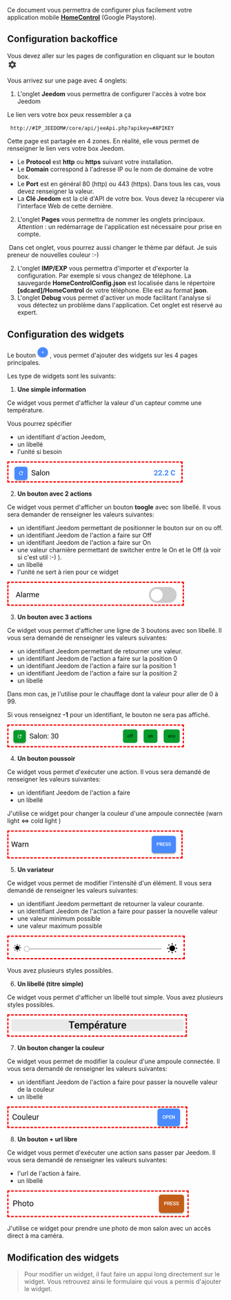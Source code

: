  Ce document vous permettra de configurer plus facilement votre application mobile **[HomeControl](https://play.google.com/store/apps/details?id=fr.touin.thierry.homecontrol&hl=fr)** (Google Playstore).

## Configuration backoffice
Vous devez aller sur les pages de configuration en cliquant sur le bouton <img src="./images/roueDents.png" style="zoom:30%;" />

Vous arrivez sur une page avec 4 onglets:

1. L'onglet **Jeedom** vous permettra de configurer l'accès à votre box Jeedom

Le lien vers votre box peux ressembler a ça
```
 http://#IP_JEEDOM#/core/api/jeeApi.php?apikey=#APIKEY
```
Cette page est partagée en 4 zones. En réalité, elle vous permet de renseigner le lien vers votre box Jeedom.
- Le **Protocol** est **http** ou **https** suivant votre installation.
- Le **Domain** correspond à l'adresse IP ou le nom de domaine de votre box.
- Le **Port** est en général 80 (http) ou 443 (https). Dans tous les cas, vous devez renseigner la valeur.
- La **Clé Jeedom** est la clé d'API de votre box. Vous devez la récuperer via l'interface Web de cette dernière. 


2. L'onglet **Pages** vous permettra de nommer les onglets principaux. 
*Attention* : un redémarrage de l'application est nécessaire pour prise en compte.

​     Dans cet onglet, vous pourrez aussi changer le thème par défaut. Je suis preneur de nouvelles couleur :-)


2. L'onglet **IMP/EXP** vous permettra d'importer et d'exporter la configuration. Par exemple si vous changez de téléphone. 
    La sauvegarde **HomeControlConfig.json** est localisée dans le répertoire **[sdcard]/HomeControl** de votre téléphone. Elle est au format **json**. 
3. L'onglet **Debug** vous permet d'activer un mode facilitant l'analyse si vous détectez un problème dans l'application. Cet onglet est réservé au expert.



## Configuration des widgets

Le bouton <img src="./images/plus.png" style="zoom:20%;" /> , vous permet d'ajouter des widgets sur les 4 pages principales.

Les type de widgets sont les suivants:

1. **Une simple information**

Ce widget vous permet d'afficher la valeur d'un capteur comme une température.

Vous pourrez spécifier 

- un identifiant d'action Jeedom, 
- un libellé
- l'unité si besoin

<img src="./images/widget_infosimple.png" style="border: dashed red;zoom:50%;" />

2. **Un bouton avec 2 actions**

Ce widget vous permet d'afficher un bouton **toogle** avec son libellé. Il vous sera demander de renseigner les valeurs suivantes:

- un identifiant Jeedom permettant de positionner le bouton sur on ou off.
- un identifiant Jeedom de l'action a faire sur Off
- un identifiant Jeedom de l'action a faire sur On
- une valeur charnière permettant de switcher entre le On et le Off (à voir si c'est util :-) ).
- un libellé
- l'unité ne sert à rien pour ce widget

<img src="./images/widget_2actions.png" style="border: dashed red;zoom:50%;" />

3. **Un bouton avec 3 actions**

Ce widget vous permet d'afficher une ligne de 3 boutons avec son libellé. Il vous sera demandé de renseigner les valeurs suivantes:

- un identifiant Jeedom permettant de retourner une valeur.
- un identifiant Jeedom de l'action a faire sur la position 0
- un identifiant Jeedom de l'action a faire sur la position 1
- un identifiant Jeedom de l'action a faire sur la position 2
- un libellé

Dans mon cas, je l'utilise pour le chauffage dont la valeur pour aller de 0 à 99.

Si vous renseignez **-1** pour un identifiant, le bouton ne sera pas affiché. 

<img src="./images/widget_3actions.png" style="border: dashed red;zoom:48%;" />

4. **Un bouton poussoir**

Ce widget vous permet d'exécuter une action. Il vous sera demandé de renseigner les valeurs suivantes:

- un identifiant Jeedom de l'action a faire 
- un libellé

J'utilise ce widget pour changer la couleur d'une ampoule connectée (warn light <=> cold light )

<img src="./images/widget_poussoir.png" style="border: dashed red;zoom:52%;" />

5. **Un variateur**

Ce widget vous permet de modifier l'intensité d'un élément. Il vous sera demandé de renseigner les valeurs suivantes:

- un identifiant Jeedom permettant de retourner la valeur courante.
- un identifiant Jeedom de l'action a faire pour passer la nouvelle valeur
- une valeur minimum possible
- une valeur maximum possible

<img src="./images/widget_variateur.png" style="border: dashed red;zoom:52%;" />

Vous avez plusieurs styles possibles.

6. **Un libellé (titre simple)**

Ce widget vous permet d'afficher un libellé tout simple. Vous avez plusieurs styles possibles.

<img src="./images/widget_label.png" style="border: dashed red;zoom:49%;" />

7. **Un bouton changer la couleur**

Ce widget vous permet de modifier la couleur d'une ampoule connectée. Il vous sera demandé de renseigner les valeurs suivantes:

- un identifiant Jeedom de l'action a faire pour passer la nouvelle valeur de la couleur
- un libellé

<img src="./images/widget_couleur.png" style="border: dashed red;zoom:53%;" />

8. **Un bouton + url libre**

Ce widget vous permet d'exécuter une action sans passer par Jeedom. Il vous sera demandé de renseigner les valeurs suivantes:

- l'url de l'action à faire.
- un libellé

<img src="./images/widget_url_libre.png" style="border: dashed red;zoom:54%;" />

J'utilise ce widget pour prendre une photo de mon salon avec un accès direct à ma caméra.


## Modification des widgets


> Pour modifier un widget, il faut faire un appui long directement sur le widget. Vous retrouvez ainsi le formulaire qui vous a permis d'ajouter le widget.


